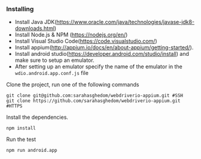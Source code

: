 
### Installing

- Install Java JDK(https://www.oracle.com/java/technologies/javase-jdk8-downloads.html)
- Install Node.js & NPM (https://nodejs.org/en/)
- Install Visual Studio Code(https://code.visualstudio.com/)
- Install appium(http://appium.io/docs/en/about-appium/getting-started/). 
- Install android studio(https://developer.android.com/studio/install) and make sure to setup an emulator.
- After setting up an emulator specify the name of the emulator in the ```wdio.android.app.conf.js``` file

Clone the project, run one of the following commands

```
git clone git@github.com:sarahasghedom/webdriverio-appium.git #SSH
git clone https://github.com/sarahasghedom/webdriverio-appium.git #HTTPS
```

Install the dependencies.

```
npm install
```
Run the test
````
npm run android.app
````
